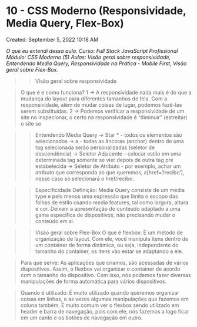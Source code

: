 # 10 - CSS Moderno (Responsividade, Media Query, Flex-Box)

Created: September 5, 2022 10:18 AM

*O que eu entendi dessa aula. 
Curso: Full Stack JavaScript Profissional
Módulo: CSS Moderno (5)
Aulas: Visão geral sobre responsividade, Entendendo Media Query, Responsividade na Prática - Mobile First, Visão geral sobre Flex-Box.*

>>Visão geral sobre responsividade

>O que é e como funciona?
1 → A responsividade nada mais é do que a mudança do layout para diferentes tamanhos de tela. Com a responsividade, além de mudar coisas de lugar, podemos fazê-las serem substituídas.
2 → Podemos verificar a responsividade de um site no inspecionar, o certo na responsividade é “diminuir” (estreitar) o site se

>>Entendendo Media Query
 → Star * - todos os elementos são selecionados
 → a - todas as âncoras (anchor) dentro de uma tag selecionada serão personalizadas (seletor de descendência)
 → Seletor Adjacente - colocar estilo em uma determinada tag somente se vier depois de outra tag pré estabelecida
 → Seletor de Atributo - por exemplo, achar um atributo que corresponda ao que queremos, a[href=’/recibo’], nesse caso só selecionará o href/recibo.

>>Especificidade
>Definição:
Media Query consiste de um media type e pelo menos uma expressão que limita o escopo das folhas de estilo usando media features, tal como largura, altura e cor. Deixam a apresentação do conteúdo adaptado a uma gama específica de dispositivos, não precisando mudar o conteúdo em si.

>>Visão geral sobre Flex-Box
>O que é flexbox:
É um método de organização de layout. Com ele, você manipula itens dentro de um container de forma dinâmica, ou seja, independente do tamanho do container, os itens vão estar se adaptando a ele.

>Para que serve:
As aplicações que criamos, são acessadas de vários dispositivos. Assim, o flexbox vai organizar o container  de acordo com o tamanho do dispositivo. Com isso, nós podemos fazer diversas manipulações de forma automática para vários dispositivos.

>Quando é utilizado:
É muito utilizado quando queremos organizar coisas em linhas, e as vezes algumas manipulações que fazemos em coluna também. É muito comum ver o flexbox sendo utilizado em header e barra de navegação, pois com ele, nós fazemos a logo ficar em um canto e os botões de navegação em outro.